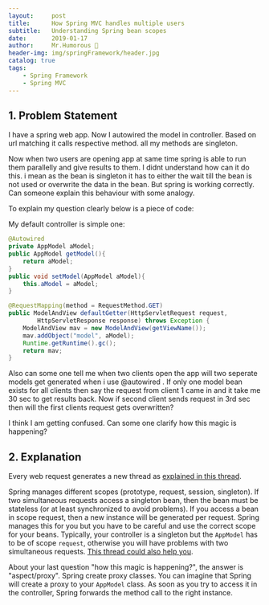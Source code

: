```yaml
---
layout:     post
title:      How Spring MVC handles multiple users
subtitle:   Understanding Spring bean scopes
date:       2019-01-17
author:     Mr.Humorous 🥘
header-img: img/springFramework/header.jpg
catalog: true
tags:
    - Spring Framework
    - Spring MVC
---
```


## 1. Problem Statement
I have a spring web app. Now I autowired the model in controller. Based on url matching it calls respective method. all my methods are singleton.

Now when two users are opening app at same time spring is able to run them parallelly and give results to them. I didnt understand how can it do this. i mean as the bean is singleton it has to either the wait till the bean is not used or overwrite the data in the bean. But spring is working correctly. Can someone explain this behaviour with some analogy.

To explain my question clearly below is a piece of code:

My default controller is simple one:
```java
@Autowired
private AppModel aModel;
public AppModel getModel(){
    return aModel;
}
public void setModel(AppModel aModel){
    this.aModel = aModel;
}

@RequestMapping(method = RequestMethod.GET)
public ModelAndView defaultGetter(HttpServletRequest request,
        HttpServletResponse response) throws Exception {
    ModelAndView mav = new ModelAndView(getViewName());
    mav.addObject("model", aModel);
    Runtime.getRuntime().gc();
    return mav;
}
```

Also can some one tell me when two clients open the app will two seperate models get generated when i use @autowired . If only one model bean exists for all clients then say the request from client 1 came in and it take me 30 sec to get results back. Now if second client sends request in 3rd sec then will the first clients request gets overwritten?

I think I am getting confused. Can some one clarify how this magic is happening?

## 2. Explanation
Every web request generates a new thread as [explained in this thread](https://stackoverflow.com/questions/7457190/how-threads-allocated-to-handle-servlet-request).

Spring manages different scopes (prototype, request, session, singleton). If two simultaneous requests access a singleton bean, then the bean must be stateless (or at least synchronized to avoid problems). If you access a bean in scope request, then a new instance will be generated per request. Spring manages this for you but you have to be careful and use the correct scope for your beans. Typically, your controller is a singleton but the `AppModel` has to be of scope `request`, otherwise you will have problems with two simultaneous requests. [This thread could also help you](https://stackoverflow.com/questions/11139571/scope-of-a-spring-controller-and-its-instance-variables).

About your last question "how this magic is happening?", the answer is "aspect/proxy". Spring create proxy classes. You can imagine that Spring will create a proxy to your `AppModel` class. As soon as you try to access it in the controller, Spring forwards the method call to the right instance.
